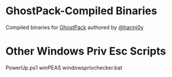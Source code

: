 # GhostPack-Compiled Binaries
Compiled binaries for [GhostPack](https://github.com/GhostPack) authored by [@harmj0y](https://twitter.com/harmj0y)

# Other Windows Priv Esc Scripts
PowerUp.ps1
winPEAS
windowsprivchecker.bat
